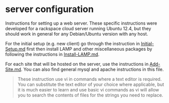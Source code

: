 server configuration
====================

Instructions for setting up a web server. These specific instructions were 
developed for a rackspace cloud server running Ubuntu 12.4, but they should
work in general for any Debian/Ubuntu version with any host.

For the initial setup (e.g. new client) go through the instruction in 
[Initial-Setup.md](https://github.com/Brunello/server-configuration/blob/master/Initial-Setup.md) first then install LAMP and other miscellaneous packages by
following the instructions in [Install-LAMP.md](https://github.com/Brunello/server-configuration/blob/master/Install-LAMP.md).

For each site that will be hosted on the server, use the instructions in 
[Add-Site.md](https://github.com/Brunello/server-configuration/blob/master/Add-Site.md). You can also find general mysql and apache instructions in this
file.

> These instruction use vi in commands where a text editor is required. You can
> substitute the text editor of your choice where applicable, but it is much 
> easier to learn and use basic vi commands as vi will allow you to search the 
> contents of files for the strings you need to replace.
